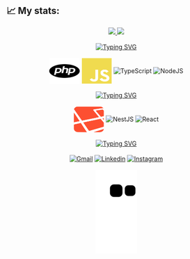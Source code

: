 ## :chart_with_upwards_trend: My stats:

[comment]: <> (Cards with Stats and Most used Languages)
<div align="center">
<a href="https://github.com/vsantos1711">
<img height="145vh" src="https://github-readme-stats.vercel.app/api?username=vsantos1711&show_icons=true&theme=midnight-purple&include_all_commits=true&count_private=true"/>
<img height="145vh" src="https://github-readme-stats.vercel.app/api/top-langs/?username=vsantos1711&layout=compact&langs_count=168&theme=midnight-purple&card_width=400"/>         
</div><br>

  
[comment]: <> (Text writing: "Technologies that i domain" )  
<div align="center">
<a href="https://git.io/typing-svg"><img src="https://readme-typing-svg.demolab.com?font=Fira+Code&duration=2000&pause=2500&weight=600&size=25&&color=9745F5&background=9745F512&center=true&vCenter=true&width=500&lines=Technologies+that+i+domain%3A" alt="Typing SVG" /></a>
</div>

  
[comment]: <> (Images about my technologies)  
<div style="display: inline_block" align="center"><br>
  <img align="center" alt="PHP" height="60" width="70" src="https://raw.githubusercontent.com/devicons/devicon/master/icons/php/php-plain.svg">
  <img align="center" alt="Js" height="60" width="70" src="https://raw.githubusercontent.com/devicons/devicon/master/icons/javascript/javascript-plain.svg">
  <img align="center" alt="TypeScript" height="60" width="70" src="https://cdn.jsdelivr.net/gh/devicons/devicon/icons/typescript/typescript-plain.svg">
  <img align="center" alt="NodeJS" height="60" width="70" src="https://cdn.jsdelivr.net/gh/devicons/devicon/icons/nodejs/nodejs-plain.svg">
</div>
<br>
  
  
[comment]: <> (Text writing: "What i'm studying")
<div align="center">
<a href="https://git.io/typing-svg"><img src="https://readme-typing-svg.demolab.com?font=Fira+Code&duration=2000&pause=2500&weight=600&size=25&color=9745F5&background=9745F512&center=true&vCenter=true&width=500&lines=What+I'm+studying%3A" alt="Typing SVG" /></a>
</div>

[comment]: <> (Images about what im studying)
<div style="display: inline_block" align="center"><br>
  <img align="center" alt="Laravel" height="60" width="70" src="https://raw.githubusercontent.com/devicons/devicon/master/icons/laravel/laravel-plain.svg">
  <img align="center" alt="NestJS" height="60" width="70" src="https://cdn.worldvectorlogo.com/logos/nestjs.svg">
  <img align="center" alt="React" height="60" width="70" src="https://cdn.worldvectorlogo.com/logos/react-2.svg">
  
</div>
<br>

  
[comment]: <> (Text writing: "My Social medias")
<div align="center">
<a href="https://git.io/typing-svg"><img src="https://readme-typing-svg.demolab.com?font=Fira+Code&duration=2000&pause=2500&weight=600&size=25&color=9745F5&background=9745F512&center=true&vCenter=true&width=500&lines=My+Social+medias%3A" alt="Typing SVG" /></a>
</div>
<br>
  
[comment]: <> (Images about my social medias)
<div style="display: inline_block" align="center">
<a href = "mailto:vsantos067100@gmail.com"><img align="center" alt="Gmail" height="65" width="65" src="https://cdn-icons-png.flaticon.com/512/5968/5968534.png" target="_blank"></a>
<a href="https://www.linkedin.com/in/vinicius-santos-a299331b6/" target="_blank"><img align="center" alt="Linkedin" height="65" width="65" src="https://cdn-icons-png.flaticon.com/512/3536/3536505.png" target="_blank"></a>
<a href="https://www.instagram.com/vnz.oz/" target="_blank"><img align="center" alt="Instagram" height="65" width="65" src="https://cdn-icons-png.flaticon.com/512/174/174855.png" target="_blank"></a>
</div>
<br>
  
[comment]: <> (Snake eating commits) 
<div style="display: inline_block" align="center">
<a href="https://github.com/vsantos1711" target="_blank"><img align="center" src="https://github.com/vsantos1711/vsantos1711/blob/output/github-contribution-grid-snake.svg" target="_blank"></a>
</div>
  
